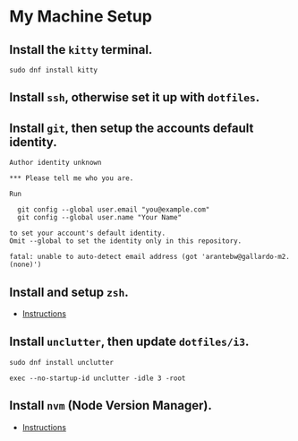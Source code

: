 # My Machine Setup

## Install the `kitty` terminal.

```console
sudo dnf install kitty
```

## Install `ssh`, otherwise set it up with `dotfiles`.

## Install `git`, then setup the accounts default identity.

```text
Author identity unknown

*** Please tell me who you are.

Run

  git config --global user.email "you@example.com"
  git config --global user.name "Your Name"

to set your account's default identity.
Omit --global to set the identity only in this repository.

fatal: unable to auto-detect email address (got 'arantebw@gallardo-m2.(none)')
```

## Install and setup `zsh`.

- [Instructions](https://chatgpt.com/share/683aeab4-a2b4-8008-8b9b-f8f425d43cea)

## Install `unclutter`, then update `dotfiles/i3`.

```console
sudo dnf install unclutter
```

```text
exec --no-startup-id unclutter -idle 3 -root
```

## Install `nvm` (Node Version Manager).

- [Instructions](https://github.com/nvm-sh/nvm?tab=readme-ov-file#installing-and-updating)
